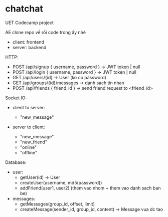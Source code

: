 # chatchat

UET Codecamp project

AE clone repo về rồi code trong ấy nhé

-   client: frontend
-   server: backend

HTTP:

-   POST /api/signup { username, password } -> JWT token | null
-   POST /api/login { username, password } -> JWT token | null
-   GET /api/users/{id} -> User (ko co password)
-   GET /api/groups/{id}/messages -> danh sach tin nhan
-   POST /api/friends { friend_id } -> send friend request to <friend_id>

Socket IO:

-   client to server:

    -   "new_message"

-   server to client:
    -   "new_message"
    -   "new_friend"
    -   "online"
    -   "offline"

Database:

-   user:
    -   getUser(id) -> User
    -   createUser(username, md5(password))
    -   addFriend(user1, user2) (them vao nhom + them vao danh sach ban be)
-   messages:
    -   getMessages(group_id, offset, limit)
    -   createMessage(sender_id, group_id, content) -> Message vua dc tao
